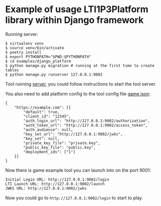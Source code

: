 <!-- @format -->

# Example of usage LTI1P3Platform library within Django framework

Running server:

    $ virtualenv venv
    $ source venv/bin/activate
    $ poetry install
    $ export PYTHONPATH="$PWD:$PYTHONPATH"
    $ cd examples/django_platform
    $ python manage.py migration # running at the first time to create tables
    $ python manage.py runserver 127.0.0.1:9002

Tool running [server](https://github.com/dmitry-viskov/pylti1.3-django-example), you could follow instructions to start the tool server.

You also need to add platform config to the tool config file [game.json](https://github.com/dmitry-viskov/pylti1.3-django-example/blob/master/configs/game.json):

    {
        "https://example.com": [{
            "default": true,
            "client_id": "12345",
            "auth_login_url": "http://127.0.0.1:9002/authorization",
            "auth_token_url": "http://127.0.0.1:9002/access_token",
            "auth_audience": null,
            "key_set_url": "http://127.0.0.1:9002/jwks",
            "key_set": null,
            "private_key_file": "private.key",
            "public_key_file": "public.key",
            "deployment_ids": ["1"]
        }]
    }

Now there is game example tool you can launch into on the port 9001:

    Initial Login URL: http://127.0.0.1:9002/login
    LTI Launch URL: http://127.0.0.1:9002/launch
    JWKS URL: http://127.0.0.1:9002/jwks

Now you could go to `http://127.0.0.1:9002/login` to start to play.
